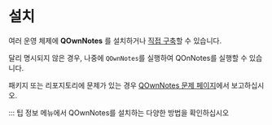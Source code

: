 # 설치

여러 운영 체제에 **QOwnNotes** 를 설치하거나 [직접 구축](building.md)할 수 있습니다.

달리 명시되지 않은 경우, 나중에 `QOwnNotes`를 실행하여 QOnNotes를 실행할 수 있습니다.

패키지 또는 리포지토리에 문제가 있는 경우 [QOwnNotes 문제 페이지](https://github.com/pbek/QOwnNotes/issues)에서 보고하십시오.

::: 팁 정보 메뉴에서 QOwnNotes를 설치하는 다양한 방법을 확인하십시오
